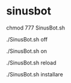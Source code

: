 # sinusbot
chmod 777 SinusBot.sh



./SinusBot.sh off

./SinusBot.sh on

./SinusBot.sh reload

./SinusBot.sh installare

